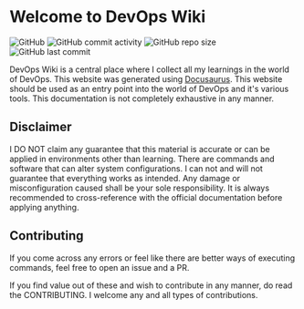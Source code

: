 # Welcome to DevOps Wiki

![GitHub](https://img.shields.io/github/license/nyukeit/DevOpsWiki?style=for-the-badge) ![GitHub commit activity](https://img.shields.io/github/commit-activity/w/nyukeit/DevOpsWiki?style=for-the-badge) ![GitHub repo size](https://img.shields.io/github/repo-size/nyukeit/DevOpsWiki?color=yellow&style=for-the-badge) ![GitHub last commit](https://img.shields.io/github/last-commit/nyukeit/devopswiki?style=for-the-badge)



DevOps Wiki is a central place where I collect all my learnings in the world of DevOps. This website was generated using [Docusaurus](https://github.com/facebook/docusaurus). This website should be used as an entry point into the world of DevOps and it's various tools. This documentation is not completely exhaustive in any manner. 

## Disclaimer

I DO NOT claim any guarantee that this material is accurate or can be applied in environments other than learning. There are commands and software that can alter system configurations. I can not and will not guarantee that everything works as intended. Any damage or misconfiguration caused shall be your sole responsibility. It is always recommended to cross-reference with the official documentation before applying anything.

## Contributing

If you come across any errors or feel like there are better ways of executing commands, feel free to open an issue and a PR.

If you find value out of these and wish to contribute in any manner, do read the CONTRIBUTING. I welcome any and all types of contributions.
